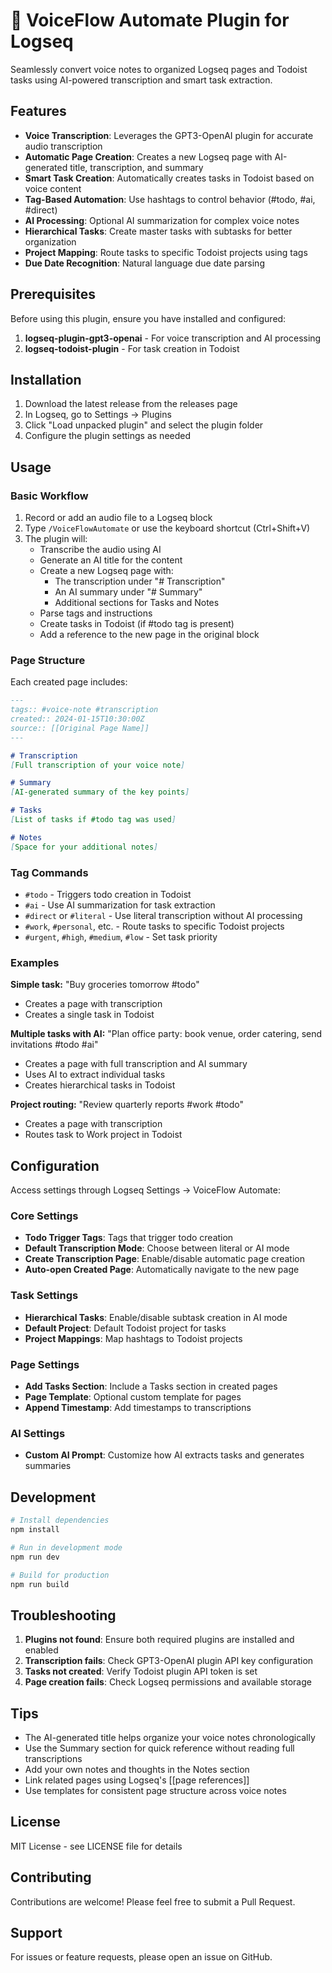 # 🎤 VoiceFlow Automate Plugin for Logseq

Seamlessly convert voice notes to organized Logseq pages and Todoist tasks using AI-powered transcription and smart task extraction.

## Features

- **Voice Transcription**: Leverages the GPT3-OpenAI plugin for accurate audio transcription
- **Automatic Page Creation**: Creates a new Logseq page with AI-generated title, transcription, and summary
- **Smart Task Creation**: Automatically creates tasks in Todoist based on voice content
- **Tag-Based Automation**: Use hashtags to control behavior (#todo, #ai, #direct)
- **AI Processing**: Optional AI summarization for complex voice notes
- **Hierarchical Tasks**: Create master tasks with subtasks for better organization
- **Project Mapping**: Route tasks to specific Todoist projects using tags
- **Due Date Recognition**: Natural language due date parsing

## Prerequisites

Before using this plugin, ensure you have installed and configured:

1. **logseq-plugin-gpt3-openai** - For voice transcription and AI processing
2. **logseq-todoist-plugin** - For task creation in Todoist

## Installation

1. Download the latest release from the releases page
2. In Logseq, go to Settings → Plugins
3. Click "Load unpacked plugin" and select the plugin folder
4. Configure the plugin settings as needed

## Usage

### Basic Workflow

1. Record or add an audio file to a Logseq block
2. Type `/VoiceFlowAutomate` or use the keyboard shortcut (Ctrl+Shift+V)
3. The plugin will:
   - Transcribe the audio using AI
   - Generate an AI title for the content
   - Create a new Logseq page with:
     - The transcription under "# Transcription"
     - An AI summary under "# Summary"
     - Additional sections for Tasks and Notes
   - Parse tags and instructions
   - Create tasks in Todoist (if #todo tag is present)
   - Add a reference to the new page in the original block

### Page Structure

Each created page includes:

```markdown
---
tags:: #voice-note #transcription
created:: 2024-01-15T10:30:00Z
source:: [[Original Page Name]]
---

# Transcription
[Full transcription of your voice note]

# Summary
[AI-generated summary of the key points]

# Tasks
[List of tasks if #todo tag was used]

# Notes
[Space for your additional notes]
```

### Tag Commands

- `#todo` - Triggers todo creation in Todoist
- `#ai` - Use AI summarization for task extraction
- `#direct` or `#literal` - Use literal transcription without AI processing
- `#work`, `#personal`, etc. - Route tasks to specific Todoist projects
- `#urgent`, `#high`, `#medium`, `#low` - Set task priority

### Examples

**Simple task:**
"Buy groceries tomorrow #todo"
- Creates a page with transcription
- Creates a single task in Todoist

**Multiple tasks with AI:**
"Plan office party: book venue, order catering, send invitations #todo #ai"
- Creates a page with full transcription and AI summary
- Uses AI to extract individual tasks
- Creates hierarchical tasks in Todoist

**Project routing:**
"Review quarterly reports #work #todo"
- Creates a page with transcription
- Routes task to Work project in Todoist

## Configuration

Access settings through Logseq Settings → VoiceFlow Automate:

### Core Settings
- **Todo Trigger Tags**: Tags that trigger todo creation
- **Default Transcription Mode**: Choose between literal or AI mode
- **Create Transcription Page**: Enable/disable automatic page creation
- **Auto-open Created Page**: Automatically navigate to the new page

### Task Settings
- **Hierarchical Tasks**: Enable/disable subtask creation in AI mode
- **Default Project**: Default Todoist project for tasks
- **Project Mappings**: Map hashtags to Todoist projects

### Page Settings
- **Add Tasks Section**: Include a Tasks section in created pages
- **Page Template**: Optional custom template for pages
- **Append Timestamp**: Add timestamps to transcriptions

### AI Settings
- **Custom AI Prompt**: Customize how AI extracts tasks and generates summaries

## Development

```bash
# Install dependencies
npm install

# Run in development mode
npm run dev

# Build for production
npm run build
```

## Troubleshooting

1. **Plugins not found**: Ensure both required plugins are installed and enabled
2. **Transcription fails**: Check GPT3-OpenAI plugin API key configuration
3. **Tasks not created**: Verify Todoist plugin API token is set
4. **Page creation fails**: Check Logseq permissions and available storage

## Tips

- The AI-generated title helps organize your voice notes chronologically
- Use the Summary section for quick reference without reading full transcriptions
- Add your own notes and thoughts in the Notes section
- Link related pages using Logseq's [[page references]]
- Use templates for consistent page structure across voice notes

## License

MIT License - see LICENSE file for details

## Contributing

Contributions are welcome! Please feel free to submit a Pull Request.

## Support

For issues or feature requests, please open an issue on GitHub.